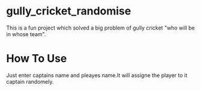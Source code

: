 # gully_cricket_randomise
This is a fun project which solved a big problem of gully cricket "who will be in whose team". 
# How To Use
Just enter captains name and pleayes name.It will assigne the player to it captain randomely.
